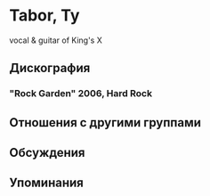 # Tabor, Ty

vocal & guitar of King's X

## Дискография

### "Rock Garden" 2006, Hard Rock




## Отношения с другими группами


## Обсуждения


## Упоминания

